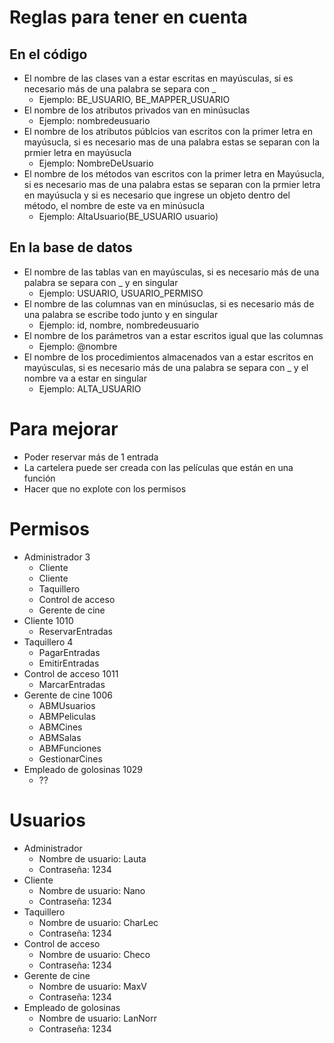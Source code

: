 # Reglas para tener en cuenta
## En el código
- El nombre de las clases van a estar escritas en mayúsculas, si es necesario más de una palabra se separa con _
	- Ejemplo: BE_USUARIO, BE_MAPPER_USUARIO
- El nombre de los atributos privados van en minúsuclas
  	- Ejemplo: nombredeusuario
- El nombre de los atributos públcios van escritos con la primer letra en mayúsucla, si es necesario mas de una palabra estas se separan con la prmier letra en mayúsucla
	- Ejemplo: NombreDeUsuario
- El nombre de los métodos van escritos con la primer letra en Mayúsucla, si es necesario mas de una palabra estas se separan con la prmier letra en mayúsucla y si es necesario que ingrese un objeto dentro del método, el nombre de este va en minúsucla
	- Ejemplo: AltaUsuario(BE_USUARIO usuario)

## En la base de datos
- El nombre de las tablas van en mayúsculas, si es necesario más de una palabra se separa con _ y en singular
	- Ejemplo: USUARIO, USUARIO_PERMISO
- El nombre de las columnas van en minúsuclas, si es necesario más de una palabra se escribe todo junto y en singular
	- Ejemplo: id, nombre, nombredeusuario
- El nombre de los parámetros van a estar escritos igual que las columnas
	- Ejemplo: @nombre
- El nombre de los procedimientos almacenados van a estar escritos en mayúsculas, si es necesario más de una palabra se separa con _ y el nombre va a estar en singular
	- Ejemplo: ALTA_USUARIO

# Para mejorar
- Poder reservar más de 1 entrada
- La cartelera puede ser creada con las películas que están en una función
- Hacer que no explote con los permisos

# Permisos
- Administrador 3
	- Cliente
	- Cliente
	- Taquillero
	- Control de acceso
	- Gerente de cine
- Cliente 1010
	- ReservarEntradas
- Taquillero 4
	- PagarEntradas	
	- EmitirEntradas
- Control de acceso 1011
	- MarcarEntradas
- Gerente de cine 1006
	- ABMUsuarios
	- ABMPeliculas
	- ABMCines
	- ABMSalas
	- ABMFunciones
	- GestionarCines
 - Empleado de golosinas 1029
 	- ??

 # Usuarios
 - Administrador
 	- Nombre de usuario: Lauta
  	- Contraseña: 1234
 - Cliente
 	- Nombre de usuario: Nano
  	- Contraseña: 1234
 - Taquillero
 	- Nombre de usuario: CharLec
  	- Contraseña: 1234
- Control de acceso
 	- Nombre de usuario: Checo
  	- Contraseña: 1234
- Gerente de cine 
 	- Nombre de usuario: MaxV 
  	- Contraseña: 1234
- Empleado de golosinas
	- Nombre de usuario: LanNorr 
  	- Contraseña: 1234

